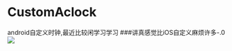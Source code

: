 # CustomAclock
android自定义时钟,最近比较闲学习学习
###讲真感觉比iOS自定义麻烦许多-.0
![](https://ww1.sinaimg.cn/large/006tNbRwgy1fd1npuryilj30gy0u4aay.jpg)
